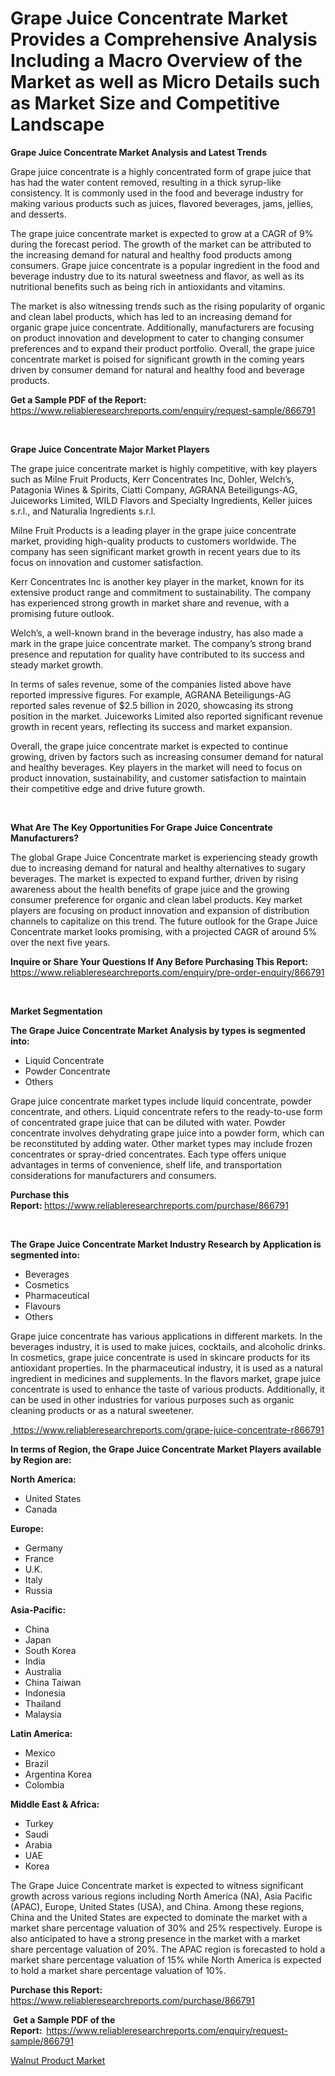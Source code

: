 <p><h1>Grape Juice Concentrate Market Provides a Comprehensive Analysis Including a Macro Overview of the Market as well as Micro Details such as Market Size and Competitive Landscape</h1></p><p><strong>Grape Juice Concentrate Market Analysis and Latest Trends</strong></p>
<p><p>Grape juice concentrate is a highly concentrated form of grape juice that has had the water content removed, resulting in a thick syrup-like consistency. It is commonly used in the food and beverage industry for making various products such as juices, flavored beverages, jams, jellies, and desserts.</p><p>The grape juice concentrate market is expected to grow at a CAGR of 9% during the forecast period. The growth of the market can be attributed to the increasing demand for natural and healthy food products among consumers. Grape juice concentrate is a popular ingredient in the food and beverage industry due to its natural sweetness and flavor, as well as its nutritional benefits such as being rich in antioxidants and vitamins.</p><p>The market is also witnessing trends such as the rising popularity of organic and clean label products, which has led to an increasing demand for organic grape juice concentrate. Additionally, manufacturers are focusing on product innovation and development to cater to changing consumer preferences and to expand their product portfolio. Overall, the grape juice concentrate market is poised for significant growth in the coming years driven by consumer demand for natural and healthy food and beverage products.</p></p>
<p><strong>Get a Sample PDF of the Report:&nbsp;</strong> <a href="https://www.reliableresearchreports.com/enquiry/request-sample/866791">https://www.reliableresearchreports.com/enquiry/request-sample/866791</a></p>
<p>&nbsp;</p>
<p><strong>Grape Juice Concentrate Major Market Players</strong></p>
<p><p>The grape juice concentrate market is highly competitive, with key players such as Milne Fruit Products, Kerr Concentrates Inc, Dohler, Welch’s, Patagonia Wines & Spirits, Ciatti Company, AGRANA Beteiligungs-AG, Juiceworks Limited, WILD Flavors and Specialty Ingredients, Keller juices s.r.l., and Naturalia Ingredients s.r.l.</p><p>Milne Fruit Products is a leading player in the grape juice concentrate market, providing high-quality products to customers worldwide. The company has seen significant market growth in recent years due to its focus on innovation and customer satisfaction.</p><p>Kerr Concentrates Inc is another key player in the market, known for its extensive product range and commitment to sustainability. The company has experienced strong growth in market share and revenue, with a promising future outlook.</p><p>Welch’s, a well-known brand in the beverage industry, has also made a mark in the grape juice concentrate market. The company’s strong brand presence and reputation for quality have contributed to its success and steady market growth.</p><p>In terms of sales revenue, some of the companies listed above have reported impressive figures. For example, AGRANA Beteiligungs-AG reported sales revenue of $2.5 billion in 2020, showcasing its strong position in the market. Juiceworks Limited also reported significant revenue growth in recent years, reflecting its success and market expansion.</p><p>Overall, the grape juice concentrate market is expected to continue growing, driven by factors such as increasing consumer demand for natural and healthy beverages. Key players in the market will need to focus on product innovation, sustainability, and customer satisfaction to maintain their competitive edge and drive future growth.</p></p>
<p>&nbsp;</p>
<p><strong>What Are The Key Opportunities For Grape Juice Concentrate Manufacturers?</strong></p>
<p><p>The global Grape Juice Concentrate market is experiencing steady growth due to increasing demand for natural and healthy alternatives to sugary beverages. The market is expected to expand further, driven by rising awareness about the health benefits of grape juice and the growing consumer preference for organic and clean label products. Key market players are focusing on product innovation and expansion of distribution channels to capitalize on this trend. The future outlook for the Grape Juice Concentrate market looks promising, with a projected CAGR of around 5% over the next five years.</p></p>
<p><strong>Inquire or Share Your Questions If Any Before Purchasing This Report:</strong> <a href="https://www.reliableresearchreports.com/enquiry/pre-order-enquiry/866791">https://www.reliableresearchreports.com/enquiry/pre-order-enquiry/866791</a></p>
<p>&nbsp;</p>
<p><strong>Market Segmentation</strong></p>
<p><strong>The Grape Juice Concentrate Market Analysis by types is segmented into:</strong></p>
<p><ul><li>Liquid Concentrate</li><li>Powder Concentrate</li><li>Others</li></ul></p>
<p><p>Grape juice concentrate market types include liquid concentrate, powder concentrate, and others. Liquid concentrate refers to the ready-to-use form of concentrated grape juice that can be diluted with water. Powder concentrate involves dehydrating grape juice into a powder form, which can be reconstituted by adding water. Other market types may include frozen concentrates or spray-dried concentrates. Each type offers unique advantages in terms of convenience, shelf life, and transportation considerations for manufacturers and consumers.</p></p>
<p><strong>Purchase this Report:&nbsp;</strong><a href="https://www.reliableresearchreports.com/purchase/866791">https://www.reliableresearchreports.com/purchase/866791</a></p>
<p>&nbsp;</p>
<p><strong>The Grape Juice Concentrate Market Industry Research by Application is segmented into:</strong></p>
<p><ul><li>Beverages</li><li>Cosmetics</li><li>Pharmaceutical</li><li>Flavours</li><li>Others</li></ul></p>
<p><p>Grape juice concentrate has various applications in different markets. In the beverages industry, it is used to make juices, cocktails, and alcoholic drinks. In cosmetics, grape juice concentrate is used in skincare products for its antioxidant properties. In the pharmaceutical industry, it is used as a natural ingredient in medicines and supplements. In the flavors market, grape juice concentrate is used to enhance the taste of various products. Additionally, it can be used in other industries for various purposes such as organic cleaning products or as a natural sweetener.</p></p>
<p><a href="https://www.reliableresearchreports.com/grape-juice-concentrate-r866791">&nbsp;https://www.reliableresearchreports.com/grape-juice-concentrate-r866791</a></p>
<p><strong>In terms of Region, the Grape Juice Concentrate Market Players available by Region are:</strong></p>
<p>
    <p> <strong> North America: </strong>
        <ul>
            <li>United States</li>
            <li>Canada</li>
        </ul>
        </p> 
    <p> <strong> Europe: </strong>
        <ul>
            <li>Germany</li>
            <li>France</li>
            <li>U.K.</li>
            <li>Italy</li>
            <li>Russia</li>
        </ul>
        </p> 
    <p> <strong> Asia-Pacific: </strong>
        <ul>
            <li>China</li>
            <li>Japan</li>
            <li>South Korea</li>
            <li>India</li>
            <li>Australia</li>
            <li>China Taiwan</li>
            <li>Indonesia</li>
            <li>Thailand</li>
            <li>Malaysia</li>
        </ul>
        </p> 
    <p> <strong> Latin America: </strong>
        <ul>
            <li>Mexico</li>
            <li>Brazil</li>
            <li>Argentina Korea</li>
            <li>Colombia</li>
        </ul>
        </p> 
    <p> <strong> Middle East & Africa: </strong>
        <ul>
            <li>Turkey</li>
            <li>Saudi</li>
            <li>Arabia</li>
            <li>UAE</li>
            <li>Korea</li>
        </ul>
    </p>
    </p>
<p><p>The Grape Juice Concentrate market is expected to witness significant growth across various regions including North America (NA), Asia Pacific (APAC), Europe, United States (USA), and China. Among these regions, China and the United States are expected to dominate the market with a market share percentage valuation of 30% and 25% respectively. Europe is also anticipated to have a strong presence in the market with a market share percentage valuation of 20%. The APAC region is forecasted to hold a market share percentage valuation of 15% while North America is expected to hold a market share percentage valuation of 10%.</p></p>
<p><strong>Purchase this Report: </strong><a href="https://www.reliableresearchreports.com/purchase/866791">https://www.reliableresearchreports.com/purchase/866791</a></p>
<p>&nbsp;<strong>Get a Sample PDF of the Report:&nbsp;&nbsp;</strong><a href="https://www.reliableresearchreports.com/enquiry/request-sample/866791">https://www.reliableresearchreports.com/enquiry/request-sample/866791</a></p>
<p><strong></strong></p>
<p><p><a href="https://github.com/sofayahoo2023/Market-Research-Report-List-3/blob/main/walnut-product-market.md">Walnut Product Market</a></p></p>